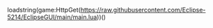 loadstring(game:HttpGet(https://raw.githubusercontent.com/Eclipse-5214/EclipseGUI/main/main.lua))()

